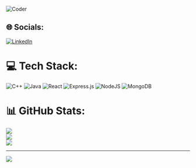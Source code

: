 ![Coder](https://media.giphy.com/media/MYI6NK4JOGpOzOriEg/giphy.gif)
## 🌐 Socials:

[![LinkedIn](https://img.shields.io/badge/LinkedIn-%230077B5.svg?logo=linkedin&logoColor=white)](https://linkedin.com/in/harshalkolhe0)

# 💻 Tech Stack:

![C++](https://img.shields.io/badge/c++-%2300599C.svg?style=for-the-badge&logo=c%2B%2B&logoColor=white) ![Java](https://img.shields.io/badge/java-%23ED8B00.svg?style=for-the-badge&logo=java&logoColor=white) ![React](https://img.shields.io/badge/react-%2320232a.svg?style=for-the-badge&logo=react&logoColor=%2361DAFB) ![Express.js](https://img.shields.io/badge/express.js-%23404d59.svg?style=for-the-badge&logo=express&logoColor=%2361DAFB) ![NodeJS](https://img.shields.io/badge/node.js-6DA55F?style=for-the-badge&logo=node.js&logoColor=white) ![MongoDB](https://img.shields.io/badge/MongoDB-%234ea94b.svg?style=for-the-badge&logo=mongodb&logoColor=white)

# 📊 GitHub Stats:

![](https://github-readme-stats.vercel.app/api?username=harshalkolhe0&theme=react&hide_border=false&include_all_commits=true&count_private=true)<br/>
![](https://github-readme-streak-stats.herokuapp.com/?user=harshalkolhe0&theme=react&hide_border=false)<br/>
![](https://github-readme-stats.vercel.app/api/top-langs/?username=harshalkolhe0&theme=react&hide_border=false&include_all_commits=true&count_private=true&layout=compact)

---

[![](https://visitcount.itsvg.in/api?id=harshalkolhe0&icon=0&color=0)](https://visitcount.itsvg.in)

